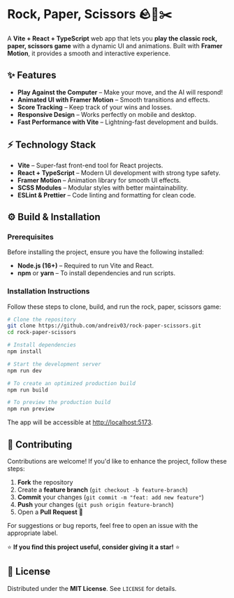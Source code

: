 # Rock, Paper, Scissors 🪨📄✂️

A **Vite + React + TypeScript** web app that lets you **play the classic rock, paper, scissors game** with a dynamic UI and animations. Built with **Framer Motion**, it provides a smooth and interactive experience.

## ✨ Features

- **Play Against the Computer** – Make your move, and the AI will respond!
- **Animated UI with Framer Motion** – Smooth transitions and effects.
- **Score Tracking** – Keep track of your wins and losses.
- **Responsive Design** – Works perfectly on mobile and desktop.
- **Fast Performance with Vite** – Lightning-fast development and builds.

## ⚡ Technology Stack

- **Vite** – Super-fast front-end tool for React projects.
- **React + TypeScript** – Modern UI development with strong type safety.
- **Framer Motion** – Animation library for smooth UI effects.
- **SCSS Modules** – Modular styles with better maintainability.
- **ESLint & Prettier** – Code linting and formatting for clean code.

## ⚙️ Build & Installation

### Prerequisites

Before installing the project, ensure you have the following installed:

- **Node.js (16+)** – Required to run Vite and React.
- **npm** or **yarn** – To install dependencies and run scripts.

### Installation Instructions

Follow these steps to clone, build, and run the rock, paper, scissors game:
```sh
# Clone the repository
git clone https://github.com/andreiv03/rock-paper-scissors.git
cd rock-paper-scissors

# Install dependencies
npm install

# Start the development server
npm run dev

# To create an optimized production build
npm run build

# To preview the production build
npm run preview
```
The app will be accessible at [http://localhost:5173](http://localhost:5173).

## 🤝 Contributing

Contributions are welcome! If you'd like to enhance the project, follow these steps:

1. **Fork** the repository
2. Create a **feature branch** (`git checkout -b feature-branch`)
3. **Commit** your changes (`git commit -m "feat: add new feature"`)
4. **Push** your changes (`git push origin feature-branch`)
5. Open a **Pull Request** 🚀

For suggestions or bug reports, feel free to open an issue with the appropriate label.

⭐ **If you find this project useful, consider giving it a star!** ⭐

## 📜 License

Distributed under the **MIT License**. See `LICENSE` for details.
